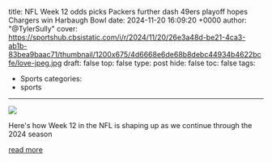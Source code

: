 title: NFL Week 12 odds picks Packers further dash 49ers playoff hopes Chargers win Harbaugh Bowl
date: 2024-11-20 16:09:20 +0000
author: "@TylerSully"
cover: https://sportshub.cbsistatic.com/i/r/2024/11/20/26e3a48d-be21-4ca3-ab1b-83bea9baac71/thumbnail/1200x675/4d6668e6de68b8debc44934b4622bcfe/love-jpeg.jpg
draft: false
top: false
type: post
hide: false
toc: false
tags:
  - Sports
categories:
  - sports
---

![](https://sportshub.cbsistatic.com/i/r/2024/11/20/26e3a48d-be21-4ca3-ab1b-83bea9baac71/thumbnail/1200x675/4d6668e6de68b8debc44934b4622bcfe/love-jpeg.jpg)

Here's how Week 12 in the NFL is shaping up as we continue through the 2024 season

[read more](https://www.cbssports.com/nfl/news/nfl-week-12-odds-picks-packers-further-dash-49ers-playoff-hopes-chargers-win-harbaugh-bowl/)

